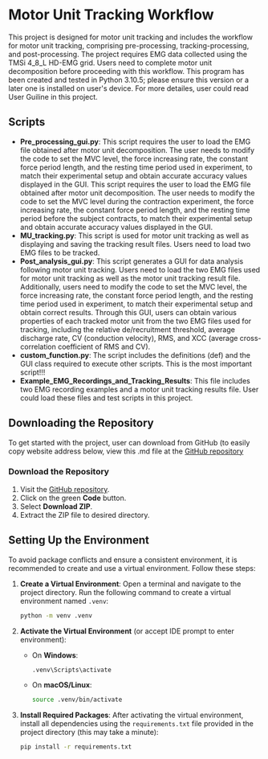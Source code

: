 # Motor Unit Tracking Workflow

This project is designed for motor unit tracking and includes the workflow for motor unit tracking, comprising pre-processing, tracking-processing, and post-processing. The project requires EMG data collected using the TMSi 4_8_L HD-EMG grid. Users need to complete motor unit decomposition before proceeding with this workflow. This program has been created and tested in Python 3.10.5; please ensure this version or a later one is installed on user's device. For more detailes, user could read User Guiline in this project.

## Scripts

- **Pre_processing_gui.py**: This script requires the user to load the EMG file obtained after motor unit decomposition. The user needs to modify the code to set the MVC level, the force increasing rate, the constant force period length, and the resting time period used in experiment, to match their experimental setup and obtain accurate accuracy values displayed in the GUI. This script requires the user to load the EMG file obtained after motor unit decomposition. The user needs to modify the code to set the MVC level during the contraction experiment, the force increasing rate, the constant force period length, and the resting time period before the subject contracts, to match their experimental setup and obtain accurate accuracy values displayed in the GUI.
- **MU_tracking.py**: This script is used for motor unit tracking as well as displaying and saving the tracking result files. Users need to load two EMG files to be tracked.
- **Post_analysis_gui.py**: This script generates a GUI for data analysis following motor unit tracking. Users need to load the two EMG files used for motor unit tracking as well as the motor unit tracking result file. Additionally, users need to modify the code to set the MVC level, the force increasing rate, the constant force period length, and the resting time period used in experiment, to match their experimental setup and obtain correct results. Through this GUI, users can obtain various properties of each tracked motor unit from the two EMG files used for tracking, including the relative de/recruitment threshold, average discharge rate, CV (conduction velocity), RMS, and XCC (average cross-correlation coefficient of RMS and CV).
- **custom_function.py**: The script includes the definitions (def) and the GUI class required to execute other scripts. This is the most important script!!!
- **Example_EMG_Recordings_and_Tracking_Results**: This file includes two EMG recording examples and a motor unit tracking results file. User could load these files and test scripts in this project.
## Downloading the Repository

To get started with the project, user can download from GitHub (to easily copy website address below, view this .md file at the [GitHub repository](https://github.com/YuxiZheng123/MU_Tracking_Scripts.git)

### Download the Repository

1. Visit the [GitHub repository](https://github.com/YuxiZheng123/MU_Tracking_Scripts.git).
2. Click on the green **Code** button.
3. Select **Download ZIP**.
4. Extract the ZIP file to desired directory.

## Setting Up the Environment

To avoid package conflicts and ensure a consistent environment, it is recommended to create and use a virtual environment. Follow these steps:

1. **Create a Virtual Environment**:
   Open a terminal and navigate to the project directory. Run the following command to create a virtual environment named `.venv`:

   ``` bash
   python -m venv .venv
   ```

2. **Activate the Virtual Environment** (or accept IDE prompt to enter environment):
   - On **Windows**:

     ``` bash
     .venv\Scripts\activate
     ```

   - On **macOS/Linux**:

     ```bash
     source .venv/bin/activate
     ```

3. **Install Required Packages**:
   After activating the virtual environment, install all dependencies using the `requirements.txt` file provided in the project directory (this may take a minute):

   ```bash
   pip install -r requirements.txt
